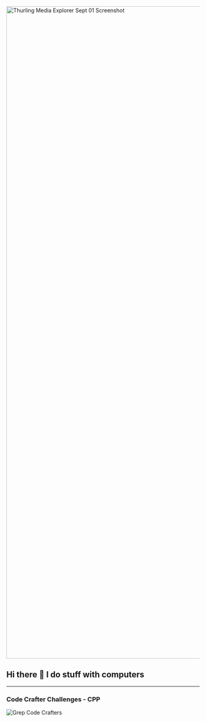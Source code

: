 <img width="1703" alt="Thurling Media Explorer Sept 01 Screenshot" src="https://github.com/user-attachments/assets/e834a3ba-de39-4f83-b84e-d704814a1071">

## Hi there 👋 I do stuff with computers
-----
### Code Crafter Challenges - CPP

![Grep Code Crafters](https://backend.codecrafters.io/progress/grep/495e2d79-04b1-457c-bd10-de4bce4cc07b)
